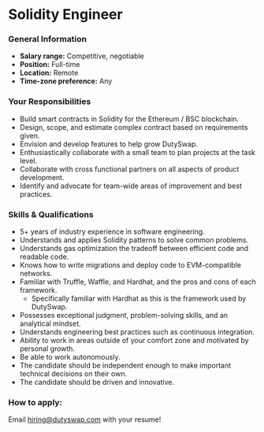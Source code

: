 # Solidity Engineer

### **General Information**

* **Salary range:** Competitive, negotiable
* **Position:** Full-time
* **Location:** Remote
* **Time-zone preference:** Any

### Your Responsibilities

* Build smart contracts in Solidity for the Ethereum / BSC blockchain.
* Design, scope, and estimate complex contract based on requirements given.
* Envision and develop features to help grow DutySwap.
* Enthusiastically collaborate with a small team to plan projects at the task level.
* Collaborate with cross functional partners on all aspects of product development.
* Identify and advocate for team-wide areas of improvement and best practices.

### Skills & Qualifications

* 5+ years of industry experience in software engineering.
* Understands and applies Solidity patterns to solve common problems.
* Understands gas optimization the tradeoff between efficient code and readable code.
* Knows how to write migrations and deploy code to EVM-compatible networks.
* Familiar with Truffle, Waffle, and Hardhat, and the pros and cons of each framework.
  * Specifically familiar with Hardhat as this is the framework used by DutySwap.
* Possesses exceptional judgment, problem-solving skills, and an analytical mindset.
* Understands engineering best practices such as continuous integration.
* Ability to work in areas outside of your comfort zone and motivated by personal growth.
* Be able to work autonomously.
* The candidate should be independent enough to make important technical decisions on their own.
* The candidate should be driven and innovative.

### How to apply:

Email hiring@dutyswap.com with your resume!
